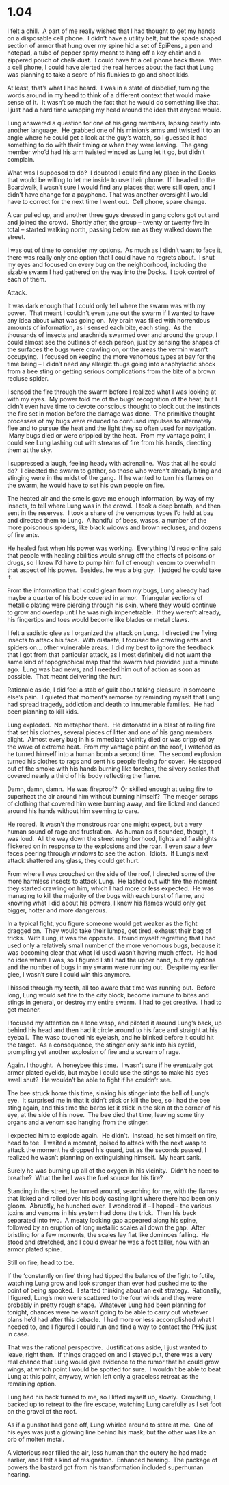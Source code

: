 # 1.04

I felt a chill.  A part of me really wished that I had thought to get my hands on a disposable cell phone.  I didn’t have a utility belt, but the spade shaped section of armor that hung over my spine hid a set of EpiPens, a pen and notepad, a tube of pepper spray meant to hang off a key chain and a zippered pouch of chalk dust.  I could have fit a cell phone back there.  With a cell phone, I could have alerted the real heroes about the fact that Lung was planning to take a score of his flunkies to go and shoot kids.

At least, that’s what I had heard.  I was in a state of disbelief, turning the words around in my head to think of a different context that would make sense of it.  It wasn’t so much the fact that he would do something like that.  I just had a hard time wrapping my head around the idea that anyone would.

Lung answered a question for one of his gang members, lapsing briefly into another language.  He grabbed one of his minion’s arms and twisted it to an angle where he could get a look at the guy’s watch, so I guessed it had something to do with their timing or when they were leaving.  The gang member who’d had his arm twisted winced as Lung let it go, but didn’t complain.

What was I supposed to do?  I doubted I could find any place in the Docks that would be willing to let me inside to use their phone.  If I headed to the Boardwalk, I wasn’t sure I would find any places that were still open, and I didn’t have change for a payphone. That was another oversight I would have to correct for the next time I went out.  Cell phone, spare change.

A car pulled up, and another three guys dressed in gang colors got out and and joined the crowd.  Shortly after, the group – twenty or twenty five in total – started walking north, passing below me as they walked down the street.

I was out of time to consider my options.  As much as I didn’t want to face it, there was really only one option that I could have no regrets about.  I shut my eyes and focused on every bug on the neighborhood, including the sizable swarm I had gathered on the way into the Docks.  I took control of each of them.

Attack.

It was dark enough that I could only tell where the swarm was with my power.  That meant I couldn’t even tune out the swarm if I wanted to have any idea about what was going on.  My brain was filled with horrendous amounts of information, as I sensed each bite, each sting.  As the thousands of insects and arachnids swarmed over and around the group, I could almost see the outlines of each person, just by sensing the shapes of the surfaces the bugs were crawling on, or the areas the vermin wasn’t occupying.  I focused on keeping the more venomous types at bay for the time being – I didn’t need any allergic thugs going into anaphylactic shock from a bee sting or getting serious complications from the bite of a brown recluse spider.

I sensed the fire through the swarm before I realized what I was looking at with my eyes.  My power told me of the bugs’ recognition of the heat, but I didn’t even have time to devote conscious thought to block out the instincts the fire set in motion before the damage was done.  The primitive thought processes of my bugs were reduced to confused impulses to alternately flee and to pursue the heat and the light they so often used for navigation.  Many bugs died or were crippled by the heat.  From my vantage point, I could see Lung lashing out with streams of fire from his hands, directing them at the sky.

I suppressed a laugh, feeling heady with adrenaline.  Was that all he could do?  I directed the swarm to gather, so those who weren’t already biting and stinging were in the midst of the gang.  If he wanted to turn his flames on the swarm, he would have to set his own people on fire.

The heated air and the smells gave me enough information, by way of my insects, to tell where Lung was in the crowd.  I took a deep breath, and then sent in the reserves.  I took a share of the venomous types I’d held at bay and directed them to Lung.  A handful of bees, wasps, a number of the more poisonous spiders, like black widows and brown recluses, and dozens of fire ants.

He healed fast when his power was working.  Everything I’d read online said that people with healing abilities would shrug off the effects of poisons or drugs, so I knew I’d have to pump him full of enough venom to overwhelm that aspect of his power.  Besides, he was a big guy.  I judged he could take it.

From the information that I could glean from my bugs, Lung already had maybe a quarter of his body covered in armor.  Triangular sections of metallic plating were piercing through his skin, where they would continue to grow and overlap until he was nigh impenetrable.  If they weren’t already, his fingertips and toes would become like blades or metal claws.

I felt a sadistic glee as I organized the attack on Lung.  I directed the flying insects to attack his face.  With distaste, I focused the crawling ants and spiders on… other vulnerable areas.  I did my best to ignore the feedback that I got from that particular attack, as I most definitely did not want the same kind of topographical map that the swarm had provided just a minute ago.  Lung was bad news, and I needed him out of action as soon as possible.  That meant delivering the hurt.

Rationale aside, I did feel a stab of guilt about taking pleasure in someone else’s pain.  I quieted that moment’s remorse by reminding myself that Lung had spread tragedy, addiction and death to innumerable families.  He had been planning to kill kids.

Lung exploded.  No metaphor there.  He detonated in a blast of rolling fire that set his clothes, several pieces of litter and one of his gang members alight.  Almost every bug in his immediate vicinity died or was crippled by the wave of extreme heat.  From my vantage point on the roof, I watched as he turned himself into a human bomb a second time.  The second explosion turned his clothes to rags and sent his people fleeing for cover.  He stepped out of the smoke with his hands burning like torches, the silvery scales that covered nearly a third of his body reflecting the flame.

Damn, damn, damn.  He was fireproof?  Or skilled enough at using fire to superheat the air around him without burning himself?  The meager scraps of clothing that covered him were burning away, and fire licked and danced around his hands without him seeming to care.

He roared.  It wasn’t the monstrous roar one might expect, but a very human sound of rage and frustration.  As human as it sounded, though, it was loud.  All the way down the street neighborhood, lights and flashlights flickered on in response to the explosions and the roar.  I even saw a few faces peering through windows to see the action.  Idiots.  If Lung’s next attack shattered any glass, they could get hurt.

From where I was crouched on the side of the roof, I directed some of the more harmless insects to attack Lung.  He lashed out with fire the moment they started crawling on him, which I had more or less expected.  He was managing to kill the majority of the bugs with each burst of flame, and knowing what I did about his powers, I knew his flames would only get bigger, hotter and more dangerous.

In a typical fight, you figure someone would get weaker as the fight dragged on.  They would take their lumps, get tired, exhaust their bag of tricks.  With Lung, it was the opposite.  I found myself regretting that I had used only a relatively small number of the more venomous bugs, because it was becoming clear that what I’d used wasn’t having much effect.  He had no idea where I was, so I figured I still had the upper hand, but my options and the number of bugs in my swarm were running out.  Despite my earlier glee, I wasn’t sure I could win this anymore.

I hissed through my teeth, all too aware that time was running out.  Before long, Lung would set fire to the city block, become immune to bites and stings in general, or destroy my entire swarm.  I had to get creative.  I had to get meaner.

I focused my attention on a lone wasp, and piloted it around Lung’s back, up behind his head and then had it circle around to his face and straight at his eyeball.  The wasp touched his eyelash, and he blinked before it could hit the target.  As a consequence, the stinger only sank into his eyelid, prompting yet another explosion of fire and a scream of rage.

Again. I thought.  A honeybee this time.  I wasn’t sure if he eventually got armor plated eyelids, but maybe I could use the stings to make his eyes swell shut?  He wouldn’t be able to fight if he couldn’t see.

The bee struck home this time, sinking his stinger into the ball of Lung’s eye.  It surprised me in that it didn’t stick or kill the bee, so I had the bee sting again, and this time the barbs let it stick in the skin at the corner of his eye, at the side of his nose.  The bee died that time, leaving some tiny organs and a venom sac hanging from the stinger.

I expected him to explode again.  He didn’t.  Instead, he set himself on fire, head to toe.  I waited a moment, poised to attack with the next wasp to attack the moment he dropped his guard, but as the seconds passed, I realized he wasn’t planning on extinguishing himself.  My heart sank.

Surely he was burning up all of the oxygen in his vicinity.  Didn’t he need to breathe?  What the hell was the fuel source for his fire?

Standing in the street, he turned around, searching for me, with the flames that licked and rolled over his body casting light where there had been only gloom.  Abruptly, he hunched over.  I wondered if – I hoped – the various toxins and venoms in his system had done the trick.  Then his back separated into two.  A meaty looking gap appeared along his spine, followed by an eruption of long metallic scales all down the gap.  After bristling for a few moments, the scales lay flat like dominoes falling.  He stood and stretched, and I could swear he was a foot taller, now with an armor plated spine.

Still on fire, head to toe.

If the ‘constantly on fire’ thing had tipped the balance of the fight to futile, watching Lung grow and look stronger than ever had pushed me to the point of being spooked.  I started thinking about an exit strategy.  Rationally, I figured, Lung’s men were scattered to the four winds and they were probably in pretty rough shape.  Whatever Lung had been planning for tonight, chances were he wasn’t going to be able to carry out whatever plans he’d had after this debacle.  I had more or less accomplished what I needed to, and I figured I could run and find a way to contact the PHQ just in case.

That was the rational perspective.  Justifications aside, I just wanted to leave, right then.  If things dragged on and I stayed put, there was a very real chance that Lung would give evidence to the rumor that he could grow wings, at which point I would be spotted for sure.  I wouldn’t be able to beat Lung at this point, anyway, which left only a graceless retreat as the remaining option.

Lung had his back turned to me, so I lifted myself up, slowly.  Crouching, I backed up to retreat to the fire escape, watching Lung carefully as I set foot on the gravel of the roof.

As if a gunshot had gone off, Lung whirled around to stare at me.  One of his eyes was just a glowing line behind his mask, but the other was like an orb of molten metal.

A victorious roar filled the air, less human than the outcry he had made earlier, and I felt a kind of resignation.  Enhanced hearing.  The package of powers the bastard got from his transformation included superhuman hearing.

